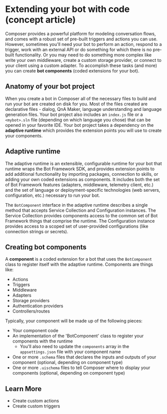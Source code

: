 # Extending your bot with code (concept article)

Composer provides a powerful platform for modeling conversation flows, and comes with a robust set of pre-built triggers and actions you can use.
However, sometimes you'll need your bot to perform an action, respond to a trigger, work with an external API or do something for which there is no pre-built functionality.
Or you may need to do something more complex like write your own middleware, create a custom storage provider, or connect to your client using a custom adapter.
To accomplish these tasks (and more) you can create **bot components** (coded extensions for your bot).

## Anatomy of your bot project

When you create a bot in Composer all of the necessary files to build and run your bot are created on disk for you. Most of the files created are declarative files - dialog, QnA Maker, language understanding and language generation files. Your bot project also includes an `index.js` file or a `<mybot>.sln` file (depending on which language you chose) that can be opened in your favorite IDE. Your bot project takes a dependency on the **adaptive runtime** which provides the extension points you will use to create your components.

## Adaptive runtime

The adaptive runtime is an extensible, configurable runtime for your bot that runtime wraps the Bot Framework SDK, and provides extension points to add additional functionality by importing packages, connection to skills, or adding your own coded extensions as components. It includes both the set of Bot Framework features (adapters, middleware, telemetry client, etc.) and the set of language or deployment-specific technologies (web servers, configuration, etc.) necessary to run your bot.

The `BotComponent` interface in the adaptive runtime describes a single method that accepts Service Collection and Configuration instances. The Service Collection provides components access to the common set of Bot Framework things that comprise the runtime. The Configuration instance provides access to a scoped set of user-provided configurations (like connection strings or secrets).

## Creating bot components

A **component** is a coded extension for a bot that uses the `BotComponent` class to register itself with the adaptive runtime. Components are things like:

- Actions
- Triggers
- Middleware
- Adapters
- Storage providers
- Authentication providers
- Controllers/routes

Typically, your component will be made up of the following pieces:

- Your component code
- An implementation of the 'BotComponent' class to register your components with the runtime
  - You'll also need to update the `components` array in the `appsettings.json` file with your component name
- One or more `.schema` files that declares the inputs and outputs of your component (optional, depending on component type)
- One or more `.uischema` files to tell Composer where to display your components (optional, depending on component type)

## Learn More

- Create custom actions
- Create custom triggers

